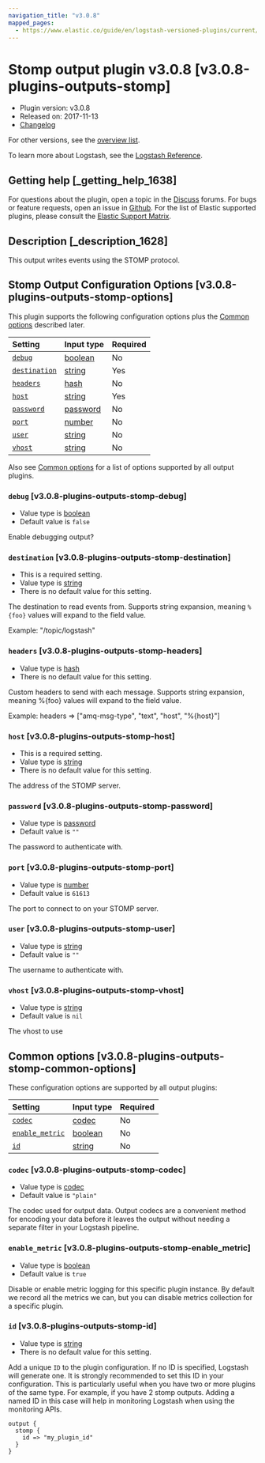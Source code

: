 ```yaml
---
navigation_title: "v3.0.8"
mapped_pages:
  - https://www.elastic.co/guide/en/logstash-versioned-plugins/current/v3.0.8-plugins-outputs-stomp.html
---
```


# Stomp output plugin v3.0.8 [v3.0.8-plugins-outputs-stomp]

* Plugin version: v3.0.8
* Released on: 2017-11-13
* [Changelog](https://github.com/logstash-plugins/logstash-output-stomp/blob/v3.0.8/CHANGELOG.md)

For other versions, see the [overview list](output-stomp-index.md).

To learn more about Logstash, see the [Logstash Reference](https://www.elastic.co/guide/en/logstash/current/index.html).

## Getting help [_getting_help_1638]

For questions about the plugin, open a topic in the [Discuss](http://discuss.elastic.co) forums. For bugs or feature requests, open an issue in [Github](https://github.com/logstash-plugins/logstash-output-stomp). For the list of Elastic supported plugins, please consult the [Elastic Support Matrix](https://www.elastic.co/support/matrix#matrix_logstash_plugins).

## Description [_description_1628]

This output writes events using the STOMP protocol.

## Stomp Output Configuration Options [v3.0.8-plugins-outputs-stomp-options]

This plugin supports the following configuration options plus the [Common options](v3-0-8-plugins-outputs-stomp.md#v3.0.8-plugins-outputs-stomp-common-options) described later.

| Setting | Input type | Required |
| :- | :- | :- |
| [`debug`](v3-0-8-plugins-outputs-stomp.md#v3.0.8-plugins-outputs-stomp-debug) | [boolean](/lsr/value-types.md#boolean) | No |
| [`destination`](v3-0-8-plugins-outputs-stomp.md#v3.0.8-plugins-outputs-stomp-destination) | [string](/lsr/value-types.md#string) | Yes |
| [`headers`](v3-0-8-plugins-outputs-stomp.md#v3.0.8-plugins-outputs-stomp-headers) | [hash](/lsr/value-types.md#hash) | No |
| [`host`](v3-0-8-plugins-outputs-stomp.md#v3.0.8-plugins-outputs-stomp-host) | [string](/lsr/value-types.md#string) | Yes |
| [`password`](v3-0-8-plugins-outputs-stomp.md#v3.0.8-plugins-outputs-stomp-password) | [password](/lsr/value-types.md#password) | No |
| [`port`](v3-0-8-plugins-outputs-stomp.md#v3.0.8-plugins-outputs-stomp-port) | [number](/lsr/value-types.md#number) | No |
| [`user`](v3-0-8-plugins-outputs-stomp.md#v3.0.8-plugins-outputs-stomp-user) | [string](/lsr/value-types.md#string) | No |
| [`vhost`](v3-0-8-plugins-outputs-stomp.md#v3.0.8-plugins-outputs-stomp-vhost) | [string](/lsr/value-types.md#string) | No |

Also see [Common options](v3-0-8-plugins-outputs-stomp.md#v3.0.8-plugins-outputs-stomp-common-options) for a list of options supported by all output plugins.

### `debug` [v3.0.8-plugins-outputs-stomp-debug]

* Value type is [boolean](/lsr/value-types.md#boolean)
* Default value is `false`

Enable debugging output?

### `destination` [v3.0.8-plugins-outputs-stomp-destination]

* This is a required setting.
* Value type is [string](/lsr/value-types.md#string)
* There is no default value for this setting.

The destination to read events from. Supports string expansion, meaning `%{foo}` values will expand to the field value.

Example: "/topic/logstash"

### `headers` [v3.0.8-plugins-outputs-stomp-headers]

* Value type is [hash](/lsr/value-types.md#hash)
* There is no default value for this setting.

Custom headers to send with each message. Supports string expansion, meaning %{foo} values will expand to the field value.

Example: headers ⇒ \["amq-msg-type", "text", "host", "%{host}"]

### `host` [v3.0.8-plugins-outputs-stomp-host]

* This is a required setting.
* Value type is [string](/lsr/value-types.md#string)
* There is no default value for this setting.

The address of the STOMP server.

### `password` [v3.0.8-plugins-outputs-stomp-password]

* Value type is [password](/lsr/value-types.md#password)
* Default value is `""`

The password to authenticate with.

### `port` [v3.0.8-plugins-outputs-stomp-port]

* Value type is [number](/lsr/value-types.md#number)
* Default value is `61613`

The port to connect to on your STOMP server.

### `user` [v3.0.8-plugins-outputs-stomp-user]

* Value type is [string](/lsr/value-types.md#string)
* Default value is `""`

The username to authenticate with.

### `vhost` [v3.0.8-plugins-outputs-stomp-vhost]

* Value type is [string](/lsr/value-types.md#string)
* Default value is `nil`

The vhost to use

## Common options [v3.0.8-plugins-outputs-stomp-common-options]

These configuration options are supported by all output plugins:

| Setting | Input type | Required |
| :- | :- | :- |
| [`codec`](v3-0-8-plugins-outputs-stomp.md#v3.0.8-plugins-outputs-stomp-codec) | [codec](/lsr/value-types.md#codec) | No |
| [`enable_metric`](v3-0-8-plugins-outputs-stomp.md#v3.0.8-plugins-outputs-stomp-enable_metric) | [boolean](/lsr/value-types.md#boolean) | No |
| [`id`](v3-0-8-plugins-outputs-stomp.md#v3.0.8-plugins-outputs-stomp-id) | [string](/lsr/value-types.md#string) | No |

### `codec` [v3.0.8-plugins-outputs-stomp-codec]

* Value type is [codec](/lsr/value-types.md#codec)
* Default value is `"plain"`

The codec used for output data. Output codecs are a convenient method for encoding your data before it leaves the output without needing a separate filter in your Logstash pipeline.

### `enable_metric` [v3.0.8-plugins-outputs-stomp-enable_metric]

* Value type is [boolean](/lsr/value-types.md#boolean)
* Default value is `true`

Disable or enable metric logging for this specific plugin instance. By default we record all the metrics we can, but you can disable metrics collection for a specific plugin.

### `id` [v3.0.8-plugins-outputs-stomp-id]

* Value type is [string](/lsr/value-types.md#string)
* There is no default value for this setting.

Add a unique `ID` to the plugin configuration. If no ID is specified, Logstash will generate one. It is strongly recommended to set this ID in your configuration. This is particularly useful when you have two or more plugins of the same type. For example, if you have 2 stomp outputs. Adding a named ID in this case will help in monitoring Logstash when using the monitoring APIs.

```
output {
  stomp {
    id => "my_plugin_id"
  }
}
```
